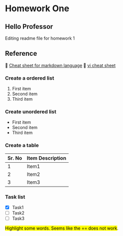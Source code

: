 
# Homework One
## Hello Professor
Editing readme file for homework 1

## Reference
:page_facing_up: [Cheat sheet for markdown language](https://www.markdownguide.org/cheat-sheet/) 
:page_facing_up: [vi cheat sheet](http://www.linux-admins.net/2011/01/vi-cheat-sheet.html)

### Create a ordered list
1. First item
2. Second item
3. Third item

### Create unordered list
- First item
- Second item
- Third item

### Create a table
| Sr. No | Item Description |
| ------ | ---------------- |
| 1 | Item1 |
| 2 | Item2 |
| 3 | Item3 |

### Task list
- [x] Task1
- [ ] Task2
- [ ] Task3

<mark>Highlight some words. Seems like the == does not work</mark>.

